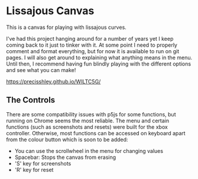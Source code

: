 # Lissajous Canvas

This is a canvas for playing with lissajous curves. 

I've had this project hanging around for a number of years yet I keep coming back to it just to tinker with it. At some point I need to properly comment and format everything, but for now it is available to run on git pages. I will also get around to explaining what anything means in the menu. Until then, I recommend having fun blindly playing with the different options and see what you can make!

https://precisshley.github.io/WILTC5G/

## The Controls

There are some compatibility issues with p5js for some functions, but running on Chrome seems the most reliable. The menu and certain functions (such as screenshots and resets) were built for the xbox controller. Otherwise, most functions can be accessed on keyboard apart from the colour button which is soon to be added:

- You can use the scrollwheel in the menu for changing values
- Spacebar: Stops the canvas from erasing
- 'S' key for screenshots
- 'R' key for reset


